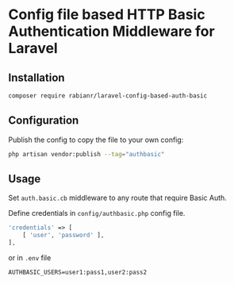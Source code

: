 # Config file based HTTP Basic Authentication Middleware for Laravel

## Installation

```sh
composer require rabianr/laravel-config-based-auth-basic 
```

## Configuration

Publish the config to copy the file to your own config:
```sh
php artisan vendor:publish --tag="authbasic"
```

## Usage

Set `auth.basic.cb` middleware to any route that require Basic Auth.

Define credentials in `config/authbasic.php` config file.
```php
'credentials' => [
    [ 'user', 'password' ],
],
```
or in `.env` file
```
AUTHBASIC_USERS=user1:pass1,user2:pass2
```
